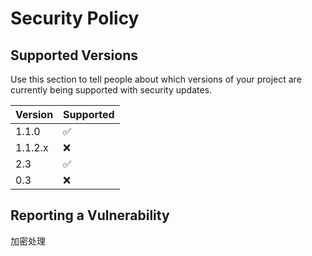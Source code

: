 # Security Policy

## Supported Versions

Use this section to tell people about which versions of your project are
currently being supported with security updates.

| Version | Supported          |
| ------- | ------------------ |
| 1.1.0   | :white_check_mark: |
| 1.1.2.x   | :x:                |
| 2.3   | :white_check_mark: |
| 0.3   | :x:                |

## Reporting a Vulnerability

加密处理
